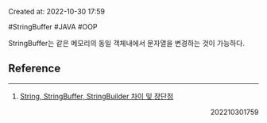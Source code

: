 Created at: 2022-10-30 17:59

#StringBuffer #JAVA #OOP

StringBuffer는 같은 메모리의 동일 객체내에서 문자열을 변경하는 것이 가능하다. 

## Reference
---
1. [String, StringBuffer, StringBuilder 차이 및 장단점](https://ifuwanna.tistory.com/221)
<div style="text-align: right"> 202210301759 </div>